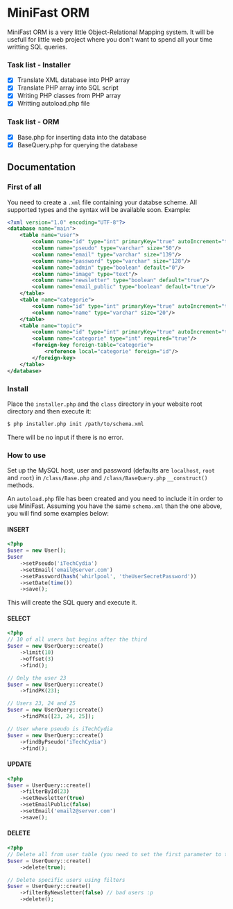 # MiniFast ORM
MiniFast ORM is a very little Object-Relational Mapping system. It will be usefull for little web project where you don't want to spend all your time writting SQL queries.

### Task list - Installer
- [X] Translate XML database into PHP array
- [X] Translate PHP array into SQL script
- [X] Writing PHP classes from PHP array
- [X] Writting autoload.php file

### Task list - ORM
- [X] Base.php for inserting data into the database
- [X] BaseQuery.php for querying the database

## Documentation

### First of all
You need to create a `.xml` file containing your databse scheme. All supported types and the syntax will be available soon.
Example:
```xml
<?xml version="1.0" encoding="UTF-8"?>
<database name="main">
    <table name="user">
        <column name="id" type="int" primaryKey="true" autoIncrement="true"/>
        <column name="pseudo" type="varchar" size="50"/>
        <column name="email" type="varchar" size="139"/>
        <column name="password" type="varchar" size="128"/>
        <column name="admin" type="boolean" default="0"/>
        <column name="image" type="text"/>
        <column name="newsletter" type="boolean" default="true"/>
        <column name="email_public" type="boolean" default="true"/>
    </table>
    <table name="categorie">
        <column name="id" type="int" primaryKey="true" autoIncrement="true"/>
        <column name="name" type="varchar" size="20"/>
    </table>
    <table name="topic">
        <column name="id" type="int" primaryKey="true" autoIncrement="true"/>
        <column name="categorie" type="int" required="true"/>
        <foreign-key foreign-table="categorie">
            <reference local="categorie" foreign="id"/>
        </foreign-key>
    </table>
</database>
```

### Install
Place the `installer.php` and the `class` directory in your website root directory and then execute it:
```bash
$ php installer.php init /path/to/schema.xml
```
There will be no input if there is no error.

### How to use
Set up the MySQL host, user and password (defaults are `localhost`, `root` and `root`) in `/class/Base.php` and `/class/BaseQuery.php` `__construct()` methods.

An `autoload.php` file has been created and you need to include it in order to use MiniFast. Assuming you have the same `schema.xml` than the one above, you will find some examples below:

#### INSERT
```php
<?php
$user = new User();
$user
    ->setPseudo('iTechCydia')
    ->setEmail('email@server.com')
    ->setPassword(hash('whirlpool', 'theUserSecretPassword'))
    ->setDate(time())
    ->save();
```
This will create the SQL query and execute it.

#### SELECT
```php
<?php
// 10 of all users but begins after the third
$user = new UserQuery::create()
    ->limit(10)
    ->offset(3)
    ->find();

// Only the user 23
$user = new UserQuery::create()
    ->findPK(23);

// Users 23, 24 and 25
$user = new UserQuery::create()
    ->findPKs([23, 24, 25]);

// User where pseudo is iTechCydia
$user = new UserQuery::create()
    ->findByPseudo('iTechCydia')
    ->find();
```

#### UPDATE
```php
<?php
$user = UserQuery::create()
    ->filterById(23)
    ->setNewsletter(true)
    ->setEmailPublic(false)
    ->setEmail('email2@server.com')
    ->save();
```

#### DELETE
```php
<?php
// Delete all from user table (you need to set the first parameter to true to avoid any mistake)
$user = UserQuery::create()
    ->delete(true);

// Delete specific users using filters
$user = UserQuery::create()
    ->filterByNewsletter(false) // bad users :p
    ->delete();
```